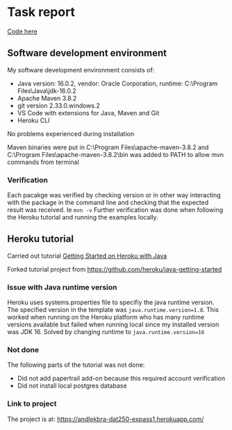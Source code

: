 # Task report

[Code here](https://github.com/andlekbra/dat250-expass1)

## Software development environment

My software development environment consists of:

- Java version: 16.0.2, vendor: Oracle Corporation, runtime: C:\Program Files\Java\jdk-16.0.2
- Apache Maven 3.8.2
- git version 2.33.0.windows.2
- VS Code with extensions for Java, Maven and Git
- Heroku CLI

No problems experienced during installation

Maven binaries were put in C:\Program Files\apache-maven-3.8.2 and C:\Program Files\apache-maven-3.8.2\bin was added to PATH to allow mvn commands from terminal

### Verification
Each pacakge was verified by checking version or in other way interacting with the package in the command line and checking that the expected result was received. Ie `mvn -v`
Further verification was done when following the Heroku tutorial and running the examples locally.

## Heroku tutorial

Carried out tutorial [Getting Started on Heroku with Java](https://devcenter.heroku.com/articles/getting-started-with-java)

Forked tutorial project from https://github.com/heroku/java-getting-started

### Issue with Java runtime version
Heroku uses systems.properties file to specifiy the java runtime version. The specified version in the template was `java.runtime.version=1.8`. This worked when running on the Heroku platform who has many runtime versions available but failed when running local since my installed version was JDK 16. Solved by changing runtime to `java.runtime.version=16`

### Not done
The following parts of the tutorial was not done:

- Did not add papertrail add-on because this required account verification
- Did not install local postgres database


### Link to project

The project is at:
https://andlekbra-dat250-expass1.herokuapp.com/